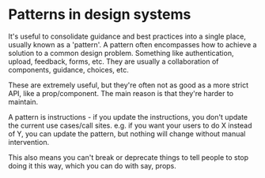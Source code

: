 # Patterns in design systems

It's useful to consolidate guidance and best practices into a single place, usually known as a 'pattern'. A pattern often encompasses how to achieve a solution to a common design problem. Something like authentication, upload, feedback, forms, etc. They are usually a collaboration of components, guidance, choices, etc.

These are extremely useful, but they're often not as good as a more strict API, like a prop/component. The main reason is that they're harder to maintain.

A pattern is instructions - if you update the instructions, you don't update the current use cases/call sites. e.g. if you want your users to do X instead of Y, you can update the pattern, but nothing will change without manual intervention.

This also means you can't break or deprecate things to tell people to stop doing it this way, which you can do with say, props.